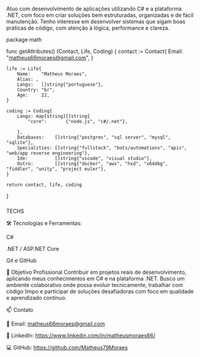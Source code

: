 Atuo com desenvolvimento de aplicações utilizando C# e a plataforma .NET, com foco em criar soluções bem estruturadas, organizadas e de fácil manutenção. Tenho interesse em desenvolver sistemas que sigam boas práticas de código, com atenção à lógica, performance e clareza.


package math

func getAttributes() (Contact, Life, Coding) {
	contact := Contact{
		Email:   "matheus66moraes@gmail.com",
	}

	life := Life{
		Name:    "Matheus Moraes",
		Alias: ,
		Langs:   []string{"portuguese"},
		Country: "br",
		Age:     22,
	}

	coding := Coding{
		Langs: map[string][]string{
			"core":       {"node.js", "c#/.net"},
			
		},
		Databases:    []string{"postgres", "sql server", "mysql", "sqlite"},
		Specialities: []string{"fullstack", "bots/automations", "apis", "web/app reverse engineering"},
		Ide:          []string{"vscode", "visual studio"},
		Outro:        []string{"docker", "aws", "hxd", "x64dbg", "fiddler", "unity", "project euler"},
	}

	return contact, life, coding
}
###
TECHS

🛠️ Tecnologias e Ferramentas:

C#

.NET / ASP.NET Core

Git e GitHub

🎯 Objetivo Profissional
Contribuir em projetos reais de desenvolvimento, aplicando meus conhecimentos em C# e na plataforma .NET. Busco um ambiente colaborativo onde possa evoluir tecnicamente, trabalhar com código limpo e participar de soluções desafiadoras com foco em qualidade e aprendizado contínuo.

📫 Contato

📧 Email: matheus66moraes@gmail.com

💼 LinkedIn: https://www.linkedin.com/in/matheusmoraes66/

💻 GitHub: https://github.com/Matheus79Moraes
